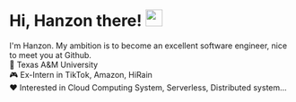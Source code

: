 # Hi, Hanzon there! <img width='30px' height='30px'  src="https://evlic.github.io/dist/github-profile/wave.gif">

I'm Hanzon. My ambition is to become an excellent software engineer, nice to meet you at Github. </br>
🏫 Texas A&M University</br>
🎮 Ex-Intern in TikTok, Amazon, HiRain</br>
❤️ Interested in Cloud Computing System, Serverless, Distributed system...</br>


